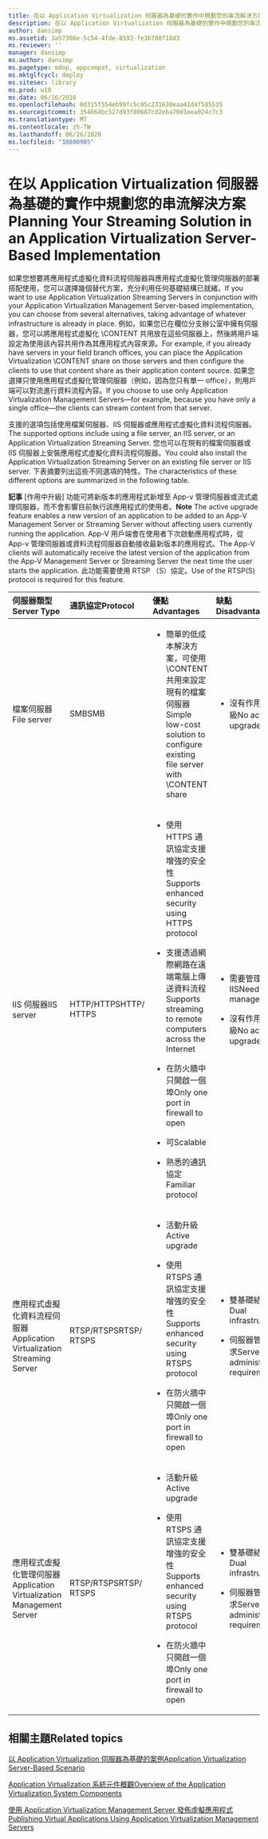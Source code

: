 ```yaml
---
title: 在以 Application Virtualization 伺服器為基礎的實作中規劃您的串流解決方案
description: 在以 Application Virtualization 伺服器為基礎的實作中規劃您的串流解決方案
author: dansimp
ms.assetid: 3a57306e-5c54-4fde-8593-fe3b788f18d3
ms.reviewer: ''
manager: dansimp
ms.author: dansimp
ms.pagetype: mdop, appcompat, virtualization
ms.mktglfcycl: deploy
ms.sitesec: library
ms.prod: w10
ms.date: 06/16/2016
ms.openlocfilehash: 0d315f554eb99fc5c05c231630eaa41d4f505535
ms.sourcegitcommit: 354664bc527d93f80687cd2eba70d1eea024c7c3
ms.translationtype: MT
ms.contentlocale: zh-TW
ms.lasthandoff: 06/26/2020
ms.locfileid: "10800905"
---
```

# <span data-ttu-id="8b01e-103">在以 Application Virtualization 伺服器為基礎的實作中規劃您的串流解決方案</span><span class="sxs-lookup"><span data-stu-id="8b01e-103">Planning Your Streaming Solution in an Application Virtualization Server-Based Implementation</span></span>


<span data-ttu-id="8b01e-104">如果您想要將應用程式虛擬化資料流程伺服器與應用程式虛擬化管理伺服器的部署搭配使用，您可以選擇幾個替代方案，充分利用任何基礎結構已就緒。</span><span class="sxs-lookup"><span data-stu-id="8b01e-104">If you want to use Application Virtualization Streaming Servers in conjunction with your Application Virtualization Management Server-based implementation, you can choose from several alternatives, taking advantage of whatever infrastructure is already in place.</span></span> <span data-ttu-id="8b01e-105">例如，如果您已在欄位分支辦公室中擁有伺服器，您可以將應用程式虛擬化 \\CONTENT 共用放在這些伺服器上，然後將用戶端設定為使用該內容共用作為其應用程式內容來源。</span><span class="sxs-lookup"><span data-stu-id="8b01e-105">For example, if you already have servers in your field branch offices, you can place the Application Virtualization \\CONTENT share on those servers and then configure the clients to use that content share as their application content source.</span></span> <span data-ttu-id="8b01e-106">如果您選擇只使用應用程式虛擬化管理伺服器（例如，因為您只有單一 office），則用戶端可以對流進行資料流程內容。</span><span class="sxs-lookup"><span data-stu-id="8b01e-106">If you choose to use only Application Virtualization Management Servers—for example, because you have only a single office—the clients can stream content from that server.</span></span>

<span data-ttu-id="8b01e-107">支援的選項包括使用檔案伺服器、IIS 伺服器或應用程式虛擬化資料流程伺服器。</span><span class="sxs-lookup"><span data-stu-id="8b01e-107">The supported options include using a file server, an IIS server, or an Application Virtualization Streaming Server.</span></span> <span data-ttu-id="8b01e-108">您也可以在現有的檔案伺服器或 IIS 伺服器上安裝應用程式虛擬化資料流程伺服器。</span><span class="sxs-lookup"><span data-stu-id="8b01e-108">You could also install the Application Virtualization Streaming Server on an existing file server or IIS server.</span></span> <span data-ttu-id="8b01e-109">下表摘要列出這些不同選項的特性。</span><span class="sxs-lookup"><span data-stu-id="8b01e-109">The characteristics of these different options are summarized in the following table.</span></span>

<span data-ttu-id="8b01e-110">**記事** [作用中升級] 功能可將新版本的應用程式新增至 App-v 管理伺服器或流式處理伺服器，而不會影響目前執行該應用程式的使用者。</span><span class="sxs-lookup"><span data-stu-id="8b01e-110">**Note** The active upgrade feature enables a new version of an application to be added to an App-V Management Server or Streaming Server without affecting users currently running the application.</span></span> <span data-ttu-id="8b01e-111">App-V 用戶端會在使用者下次啟動應用程式時，從 App-v 管理伺服器或資料流程伺服器自動接收最新版本的應用程式。</span><span class="sxs-lookup"><span data-stu-id="8b01e-111">The App-V clients will automatically receive the latest version of the application from the App-V Management Server or Streaming Server the next time the user starts the application.</span></span> <span data-ttu-id="8b01e-112">此功能需要使用 RTSP （S）協定。</span><span class="sxs-lookup"><span data-stu-id="8b01e-112">Use of the RTSP(S) protocol is required for this feature.</span></span>

 

<table>
<colgroup>
<col width="20%" />
<col width="20%" />
<col width="20%" />
<col width="20%" />
<col width="20%" />
</colgroup>
<thead>
<tr class="header">
<th align="left"><span data-ttu-id="8b01e-113">伺服器類型</span><span class="sxs-lookup"><span data-stu-id="8b01e-113">Server Type</span></span></th>
<th align="left"><span data-ttu-id="8b01e-114">通訊協定</span><span class="sxs-lookup"><span data-stu-id="8b01e-114">Protocol</span></span></th>
<th align="left"><span data-ttu-id="8b01e-115">優點</span><span class="sxs-lookup"><span data-stu-id="8b01e-115">Advantages</span></span></th>
<th align="left"><span data-ttu-id="8b01e-116">缺點</span><span class="sxs-lookup"><span data-stu-id="8b01e-116">Disadvantages</span></span></th>
<th align="left"><span data-ttu-id="8b01e-117">連結</span><span class="sxs-lookup"><span data-stu-id="8b01e-117">Links</span></span></th>
</tr>
</thead>
<tbody>
<tr class="odd">
<td align="left"><p><span data-ttu-id="8b01e-118">檔案伺服器</span><span class="sxs-lookup"><span data-stu-id="8b01e-118">File server</span></span></p></td>
<td align="left"><p><span data-ttu-id="8b01e-119">SMB</span><span class="sxs-lookup"><span data-stu-id="8b01e-119">SMB</span></span></p></td>
<td align="left"><ul>
<li><p><span data-ttu-id="8b01e-120">簡單的低成本解決方案，可使用 \CONTENT 共用來設定現有的檔案伺服器</span><span class="sxs-lookup"><span data-stu-id="8b01e-120">Simple low-cost solution to configure existing file server with \CONTENT share</span></span></p></li>
</ul></td>
<td align="left"><ul>
<li><p><span data-ttu-id="8b01e-121">沒有作用中升級</span><span class="sxs-lookup"><span data-stu-id="8b01e-121">No active upgrade</span></span></p></li>
</ul></td>
<td align="left"><p><a href="how-to-configure-the-file-server.md" data-raw-source="[How to Configure the File Server](how-to-configure-the-file-server.md)"><span data-ttu-id="8b01e-122">如何設定檔案伺服器</span><span class="sxs-lookup"><span data-stu-id="8b01e-122">How to Configure the File Server</span></span></a></p></td>
</tr>
<tr class="even">
<td align="left"><p><span data-ttu-id="8b01e-123">IIS 伺服器</span><span class="sxs-lookup"><span data-stu-id="8b01e-123">IIS server</span></span></p></td>
<td align="left"><p><span data-ttu-id="8b01e-124">HTTP/HTTPS</span><span class="sxs-lookup"><span data-stu-id="8b01e-124">HTTP/ HTTPS</span></span></p></td>
<td align="left"><ul>
<li><p><span data-ttu-id="8b01e-125">使用 HTTPS 通訊協定支援增強的安全性</span><span class="sxs-lookup"><span data-stu-id="8b01e-125">Supports enhanced security using HTTPS protocol</span></span></p></li>
<li><p><span data-ttu-id="8b01e-126">支援透過網際網路在遠端電腦上傳送資料流程</span><span class="sxs-lookup"><span data-stu-id="8b01e-126">Supports streaming to remote computers across the Internet</span></span></p></li>
<li><p><span data-ttu-id="8b01e-127">在防火牆中只開啟一個埠</span><span class="sxs-lookup"><span data-stu-id="8b01e-127">Only one port in firewall to open</span></span></p></li>
<li><p><span data-ttu-id="8b01e-128">可</span><span class="sxs-lookup"><span data-stu-id="8b01e-128">Scalable</span></span></p></li>
<li><p><span data-ttu-id="8b01e-129">熟悉的通訊協定</span><span class="sxs-lookup"><span data-stu-id="8b01e-129">Familiar protocol</span></span></p></li>
</ul></td>
<td align="left"><ul>
<li><p><span data-ttu-id="8b01e-130">需要管理 IIS</span><span class="sxs-lookup"><span data-stu-id="8b01e-130">Need to manage IIS</span></span></p></li>
<li><p><span data-ttu-id="8b01e-131">沒有作用中升級</span><span class="sxs-lookup"><span data-stu-id="8b01e-131">No active upgrade</span></span></p></li>
</ul></td>
<td align="left"><p><a href="how-to-configure-the-server-for-iis.md" data-raw-source="[How to Configure the Server for IIS](how-to-configure-the-server-for-iis.md)"><span data-ttu-id="8b01e-132">如何設定伺服器使用 IIS</span><span class="sxs-lookup"><span data-stu-id="8b01e-132">How to Configure the Server for IIS</span></span></a></p></td>
</tr>
<tr class="odd">
<td align="left"><p><span data-ttu-id="8b01e-133">應用程式虛擬化資料流程伺服器</span><span class="sxs-lookup"><span data-stu-id="8b01e-133">Application Virtualization Streaming Server</span></span></p></td>
<td align="left"><p><span data-ttu-id="8b01e-134">RTSP/RTSPS</span><span class="sxs-lookup"><span data-stu-id="8b01e-134">RTSP/ RTSPS</span></span></p></td>
<td align="left"><ul>
<li><p><span data-ttu-id="8b01e-135">活動升級</span><span class="sxs-lookup"><span data-stu-id="8b01e-135">Active upgrade</span></span></p></li>
<li><p><span data-ttu-id="8b01e-136">使用 RTSPS 通訊協定支援增強的安全性</span><span class="sxs-lookup"><span data-stu-id="8b01e-136">Supports enhanced security using RTSPS protocol</span></span></p></li>
<li><p><span data-ttu-id="8b01e-137">在防火牆中只開啟一個埠</span><span class="sxs-lookup"><span data-stu-id="8b01e-137">Only one port in firewall to open</span></span></p></li>
</ul></td>
<td align="left"><ul>
<li><p><span data-ttu-id="8b01e-138">雙基礎結構</span><span class="sxs-lookup"><span data-stu-id="8b01e-138">Dual infrastructure</span></span></p></li>
<li><p><span data-ttu-id="8b01e-139">伺服器管理需求</span><span class="sxs-lookup"><span data-stu-id="8b01e-139">Server administration requirement</span></span></p></li>
</ul></td>
<td align="left"><p><a href="how-to-configure-the-application-virtualization-streaming-servers.md" data-raw-source="[How to Configure the Application Virtualization Streaming Servers](how-to-configure-the-application-virtualization-streaming-servers.md)"><span data-ttu-id="8b01e-140">如何設定 Application Virtualization Streaming Server</span><span class="sxs-lookup"><span data-stu-id="8b01e-140">How to Configure the Application Virtualization Streaming Servers</span></span></a></p></td>
</tr>
<tr class="even">
<td align="left"><p><span data-ttu-id="8b01e-141">應用程式虛擬化管理伺服器</span><span class="sxs-lookup"><span data-stu-id="8b01e-141">Application Virtualization Management Server</span></span></p></td>
<td align="left"><p><span data-ttu-id="8b01e-142">RTSP/RTSPS</span><span class="sxs-lookup"><span data-stu-id="8b01e-142">RTSP/ RTSPS</span></span></p></td>
<td align="left"><ul>
<li><p><span data-ttu-id="8b01e-143">活動升級</span><span class="sxs-lookup"><span data-stu-id="8b01e-143">Active upgrade</span></span></p></li>
<li><p><span data-ttu-id="8b01e-144">使用 RTSPS 通訊協定支援增強的安全性</span><span class="sxs-lookup"><span data-stu-id="8b01e-144">Supports enhanced security using RTSPS protocol</span></span></p></li>
<li><p><span data-ttu-id="8b01e-145">在防火牆中只開啟一個埠</span><span class="sxs-lookup"><span data-stu-id="8b01e-145">Only one port in firewall to open</span></span></p></li>
</ul></td>
<td align="left"><ul>
<li><p><span data-ttu-id="8b01e-146">雙基礎結構</span><span class="sxs-lookup"><span data-stu-id="8b01e-146">Dual infrastructure</span></span></p></li>
<li><p><span data-ttu-id="8b01e-147">伺服器管理需求</span><span class="sxs-lookup"><span data-stu-id="8b01e-147">Server administration requirement</span></span></p></li>
</ul></td>
<td align="left"><p><a href="how-to-configure-the-application-virtualization-management-servers.md" data-raw-source="[How to Configure the Application Virtualization Management Servers](how-to-configure-the-application-virtualization-management-servers.md)"><span data-ttu-id="8b01e-148">如何設定 Application Virtualization Management Server</span><span class="sxs-lookup"><span data-stu-id="8b01e-148">How to Configure the Application Virtualization Management Servers</span></span></a></p></td>
</tr>
</tbody>
</table>

 

## <span data-ttu-id="8b01e-149">相關主題</span><span class="sxs-lookup"><span data-stu-id="8b01e-149">Related topics</span></span>


[<span data-ttu-id="8b01e-150">以 Application Virtualization 伺服器為基礎的案例</span><span class="sxs-lookup"><span data-stu-id="8b01e-150">Application Virtualization Server-Based Scenario</span></span>](application-virtualization-server-based-scenario.md)

[<span data-ttu-id="8b01e-151">Application Virtualization 系統元件概觀</span><span class="sxs-lookup"><span data-stu-id="8b01e-151">Overview of the Application Virtualization System Components</span></span>](overview-of-the-application-virtualization-system-components.md)

[<span data-ttu-id="8b01e-152">使用 Application Virtualization Management Server 發佈虛擬應用程式</span><span class="sxs-lookup"><span data-stu-id="8b01e-152">Publishing Virtual Applications Using Application Virtualization Management Servers</span></span>](publishing-virtual-applications-using-application-virtualization-management-servers.md)

 

 





